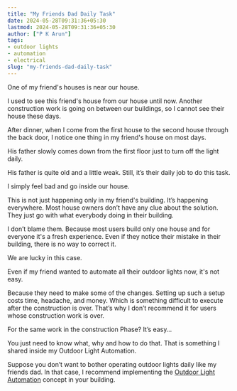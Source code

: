 ```yaml
---
title: "My Friends Dad Daily Task"
date: 2024-05-28T09:31:36+05:30
lastmod: 2024-05-28T09:31:36+05:30
author: ["P K Arun"]
tags: 
- outdoor lights
- automation
- electrical
slug: "my-friends-dad-daily-task"
---
```

One of my friend's houses is near our house. 

I used to see this friend's house from our house until now. Another construction work is going on between our buildings, so I cannot see their house these days.

After dinner, when I come from the first house to the second house through the back door, I notice one thing in my friend's house on most days.

His father slowly comes down from the first floor just to turn off the light daily.

His father is quite old and a little weak. Still, it’s their daily job to do this task.

I simply feel bad and go inside our house.

This is not just happening only in my friend's building. It’s happening everywhere. Most house owners don’t have any clue about the solution. They just go with what everybody doing in their building.

I don’t blame them. Because most users build only one house and for everyone it's a fresh experience. Even if they notice their mistake in their building, there is no way to correct it.

We are lucky in this case. 

Even if my friend wanted to automate all their outdoor lights now, it's not easy.

Because they need to make some of the changes. Setting up such a setup costs time, headache, and money. Which is something difficult to execute after the construction is over. That’s why I don’t recommend it for users whose construction work is over.

For the same work in the construction Phase? It’s easy…

You just need to know what, why and how to do that. That is something I shared inside my Outdoor Light Automation.

Suppose you don’t want to bother operating outdoor lights daily like my friends dad. In that case, I recommend implementing the [Outdoor Light Automation](https://houseconstructionguide.com/outdoor-lights-automation/) concept in your building.



